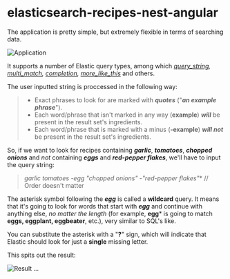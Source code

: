 # elasticsearch-recipes-nest-angular
The application is pretty simple, but extremely flexible in terms of searching data.

![Application](https://preview.ibb.co/iZ3EV5/app_full.png)

It supports a number of Elastic query types, among which *[query_string](https://www.elastic.co/guide/en/elasticsearch/reference/current/query-dsl-query-string-query.html), [multi_match](https://www.elastic.co/guide/en/elasticsearch/reference/current/query-dsl-multi-match-query.html), [completion](https://www.elastic.co/guide/en/elasticsearch/reference/current/search-suggesters-completion.html), [more_like_this](https://www.elastic.co/guide/en/elasticsearch/reference/current/query-dsl-mlt-query.html)* and others.

The user inputted string is proccessed in the following way:
> * Exact phrases to look for are marked with ***quotes*** ("***an example phrase***").
> * Each word/phrase that isn't marked in any way (**example**) ***will*** be present in the result set's ingredients.
> * Each word/phrase that is marked with a minus (**-example**) ***will not*** be present in the result set's ingredients.

So, if we want to look for recipes containing ***garlic***, ***tomatoes***, ***chopped onions*** and *not* containing ***eggs*** and ***red-pepper flakes***, we'll have to input the query string:

> **garlic tomatoes -egg* "chopped onions" -"red-pepper flakes"** // Order doesn't matter

The asterisk symbol following the ***egg*** is called a **wildcard** query. It means that it's going to look for words that start with ***egg*** and continue with anything else, *no matter the length* (for example, **egg*** is going to match **eggs, eggplant, eggbeater**, etc.), very similar to SQL's like.

You can substitute the asterisk with a "**?**" sign, which will indicate that Elastic should look for just a **single** missing letter.

This spits out the result:

![Result](https://preview.ibb.co/ddtsHk/query_results.png)
...
